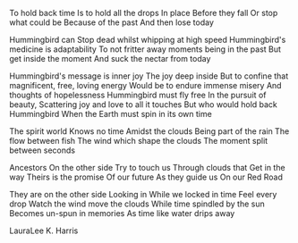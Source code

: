 To hold back time
Is to hold all the drops
In place
Before they fall
Or stop what could be
Because of the past
And then lose today

Hummingbird can
Stop dead whilst whipping at high speed
Hummingbird's medicine is adaptability
To not fritter away moments being in the past
But get inside the moment
And suck the nectar from today

Hummingbird's message is inner joy
The joy deep inside
But to confine that magnificent, free, loving energy
Would be to endure immense misery
And thoughts of hopelessness
Hummingbird must fly free
In the pursuit of beauty,
Scattering joy and love to all it touches
But who would hold back Hummingbird
When the Earth must spin in its own time

The spirit world
Knows no time
Amidst the clouds
Being part of the rain
The flow between fish
The wind which shape the clouds
The moment split between seconds

Ancestors
On the other side
Try to touch us
Through clouds that
Get in the way
Theirs is the promise
Of our future
As they guide us
On our Red Road

They are on the other side
Looking in
While we locked in time
Feel every drop
Watch the wind move the clouds
While time spindled by the sun
Becomes un-spun in memories
As time like water drips away

LauraLee K. Harris